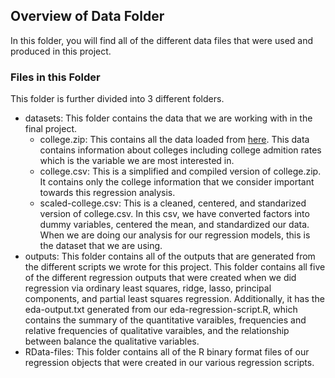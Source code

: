 ## Overview of Data Folder

In this folder, you will find all of the different data files that were used and produced in this project.

### Files in this Folder

This folder is further divided into 3 different folders.

* datasets: This folder contains the data that we are working with in the final project.
    * college.zip: This contains all the data loaded from [here](https://collegescorecard.ed.gov/). This data contains information about colleges including college admition rates which is the variable we are most interested in. 
    * college.csv: This is a simplified and compiled version of college.zip. It contains only the college information that we consider important towards this regression analysis.
    * scaled-college.csv: This is a cleaned, centered, and standarized version of college.csv. In this csv, we have converted factors into dummy variables, centered the mean, and standardized our data. When we are doing our analysis for our regression models, this is the dataset that we are using. 
* outputs: This folder contains all of the outputs that are generated from the different scripts we wrote for this project. This folder contains all five of the different regression outputs that were created when we did regression via ordinary least squares, ridge, lasso, principal components, and partial least squares regression. Additionally, it has the eda-output.txt generated from our eda-regression-script.R, which contains the summary of the quantitative varaibles, frequencies and relative frequencies of qualitative varaibles, and the relationship between balance the qualitative variables.
* RData-files: This folder contains all of the R binary format files of our regression objects that were created in our various regression scripts.

